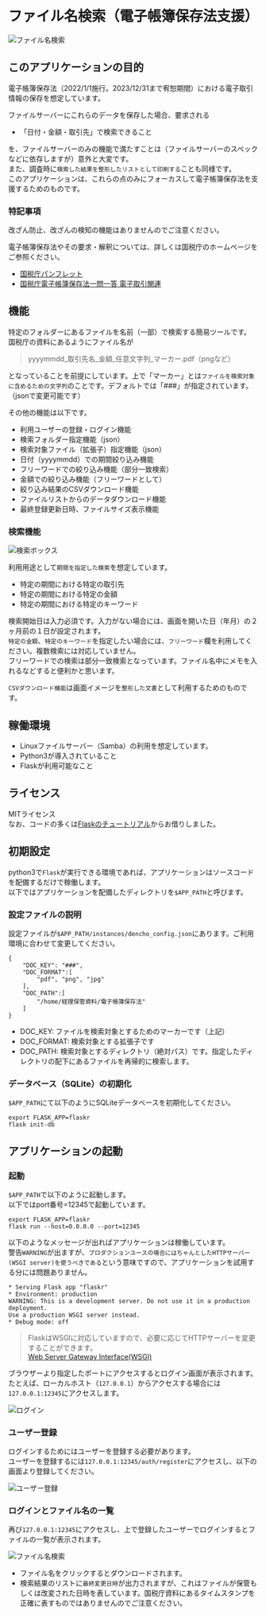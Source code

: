 # ファイル名検索（電子帳簿保存法支援）

![ファイル名検索](https://s3.ap-northeast-1.amazonaws.com/media-new.eranger.co.jp/wp-content/uploads/20220922104815/dencho-list.png)

  

## このアプリケーションの目的
電子帳簿保存法（2022/1/1施行。2023/12/31まで宥恕期間）における電子取引情報の保存を想定しています。  
  
ファイルサーバーにこれらのデータを保存した場合、要求される  
- 「⽇付・⾦額・取引先」で検索できること  
  
を、ファイルサーバーのみの機能で満たすことは（ファイルサーバーのスペックなどに依存しますが）意外と大変です。  
また、調査時に`検索した結果を整形したリストとして印刷する`ことも同様です。  
このアプリケーションは、これらの点のみにフォーカスして電子帳簿保存法を支援するためのものです。  


### 特記事項
改ざん防止、改ざんの検知の機能はありませんのでご注意ください。  


電子帳簿保存法やその要求・解釈については、詳しくは国税庁のホームページをご参照ください。   
- [国税庁パンフレット](https://www.nta.go.jp/publication/pamph/sonota/0021011-068.pdf)
- [国税庁電子帳簿保存法一問一答 電子取引関連](https://www.nta.go.jp/law/joho-zeikaishaku/sonota/jirei/pdf/0022006-083_06.pdf)
  
  
  
## 機能
特定のフォルダーにあるファイルを名前（一部）で検索する簡易ツールです。   
国税庁の資料にあるようにファイル名が
>
> yyyymmdd_取引先名_金額_任意文字列_マーカー.pdf（pngなど）
>
となっていることを前提にしています。上で「マーカー」とは`ファイルを検索対象に含めるための文字列`のことです。デフォルトでは「###」が指定されています。（jsonで変更可能です）  

その他の機能は以下です。  
- 利用ユーザーの登録・ログイン機能
- 検索フォルダー指定機能（json）
- 検索対象ファイル（拡張子）指定機能（json）
- 日付（yyyymmdd）での期間絞り込み機能
- フリーワードでの絞り込み機能（部分一致検索）
- 金額での絞り込み機能（フリーワードとして）
- 絞り込み結果のCSVダウンロード機能
- ファイルリストからのデータダウンロード機能
- 最終登録更新日時、ファイルサイズ表示機能
  

### 検索機能
  
![検索ボックス](https://s3.ap-northeast-1.amazonaws.com/media-new.eranger.co.jp/wp-content/uploads/20220922105709/dencho-search.png)
  
  
利用用途として`期間を指定した検索`を想定しています。
- 特定の期間における特定の取引先
- 特定の期間における特定の金額
- 特定の期間における特定のキーワード
  

検索開始日は入力必須です。入力がない場合には、画面を開いた日（年月）の２ヶ月前の１日が設定されます。  
`特定の金額`、`特定のキーワード`を指定したい場合には、`フリーワード`欄を利用してください。複数検索には対応していません。  
フリーワードでの検索は部分一致検索となっています。ファイル名中にメモを入れるなどすると便利かと思います。  
  
`CSVダウンロード機能`は画面イメージを`整形した文書`として利用するためのものです。  



## 稼働環境
- Linuxファイルサーバー（Samba）の利用を想定しています。   
- Python3が導入されていること   
- Flaskが利用可能なこと   
  


## ライセンス
MITライセンス  
なお、コードの多くは[Flaskのチュートリアル](https://msiz07-flask-docs-ja.readthedocs.io/ja/latest/tutorial/index.html)からお借りしました。
  
  


## 初期設定
python3で`Flask`が実行できる環境であれば、アプリケーションはソースコードを配備するだけで稼働します。  
以下ではアプリケーションを配備したディレクトリを`$APP_PATH`と呼びます。
  


### 設定ファイルの説明
設定ファイルが`$APP_PATH/instances/dencho_config.json`にあります。ご利用環境に合わせて変更してください。
  

    {
        "DOC_KEY": "###",
        "DOC_FORMAT":[
            "pdf", "png", "jpg"
        ],
        "DOC_PATH":[
            "/home/経理保管資料/電子帳簿保存法"
        ]
    }

- DOC_KEY: ファイルを検索対象とするためのマーカーです（上記）
- DOC_FORMAT: 検索対象とする拡張子です
- DOC_PATH: 検索対象とするディレクトリ（絶対パス）です。指定したディレクトリの配下にあるファイルを再帰的に検索します。
  


### データベース（SQLite）の初期化  
`$APP_PATH`にて以下のようにSQLiteデータベースを初期化してください。
  
    
    export FLASK_APP=flaskr
    flask init-db


  
## アプリケーションの起動
### 起動
`$APP_PATH`で以下のように起動します。  
以下ではport番号=12345で起動しています。
    
    export FLASK_APP=flaskr
    flask run --host=0.0.0.0 --port=12345

以下のようなメッセージが出ればアプリケーションは稼働しています。  
警告`WARNING`が出ますが、`プロダクションユースの場合にはちゃんとしたHTTPサーバー(WSGI server)を使うべきである`という意味ですので、アプリケーションを試用する分には問題ありません。  
  
    * Serving Flask app "flaskr"
    * Environment: production
    WARNING: This is a development server. Do not use it in a production deployment.
    Use a production WSGI server instead.
    * Debug mode: off

> FlaskはWSGIに対応していますので、必要に応じてHTTPサーバーを変更することができます。  
> [Web Server Gateway Interface(WSGI)](https://ja.wikipedia.org/wiki/Web_Server_Gateway_Interface)  

ブラウザーより指定したポートにアクセスするとログイン画面が表示されます。  
たとえば、ローカルホスト（`127.0.0.1`）からアクセスする場合には`127.0.0.1:12345`にアクセスします。  
  
![ログイン](https://s3.ap-northeast-1.amazonaws.com/media-new.eranger.co.jp/wp-content/uploads/20220922102644/dencho-login.png )



### ユーザー登録
ログインするためにはユーザーを登録する必要があります。  
ユーザーを登録するには`127.0.0.1:12345/auth/register`にアクセスし、以下の画面より登録してください。  
  
![ユーザー登録](https://s3.ap-northeast-1.amazonaws.com/media-new.eranger.co.jp/wp-content/uploads/20220922103716/dencho-register.png)  



### ログインとファイル名の一覧
再び`127.0.0.1:12345`にアクセスし、上で登録したユーザーでログインするとファイルの一覧が表示されます。
  
  
![ファイル名検索](https://s3.ap-northeast-1.amazonaws.com/media-new.eranger.co.jp/wp-content/uploads/20220922104815/dencho-list.png)
  

- ファイル名をクリックするとダウンロードされます。
- 検索結果のリストに`最終変更日時`が出力されますが、これはファイルが保管もしくは改変された日時を表しています。国税庁資料にあるタイムスタンプを正確に表すものではありませんのでご注意ください。
